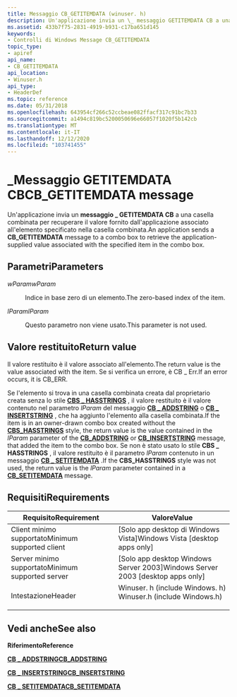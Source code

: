 ```yaml
---
title: Messaggio CB_GETITEMDATA (winuser. h)
description: Un'applicazione invia un \_ messaggio GETITEMDATA CB a una casella combinata per recuperare il valore fornito dall'applicazione associato all'elemento specificato nella casella combinata.
ms.assetid: 433b7f75-2831-4919-b931-c17ba651d145
keywords:
- Controlli di Windows Message CB_GETITEMDATA
topic_type:
- apiref
api_name:
- CB_GETITEMDATA
api_location:
- Winuser.h
api_type:
- HeaderDef
ms.topic: reference
ms.date: 05/31/2018
ms.openlocfilehash: 643954cf266c52ccbeae082ffacf317c91bc7b33
ms.sourcegitcommit: a1494c819bc5200050696e66057f1020f5b142cb
ms.translationtype: MT
ms.contentlocale: it-IT
ms.lasthandoff: 12/12/2020
ms.locfileid: "103741455"
---
```

# <a name="cb_getitemdata-message"></a><span data-ttu-id="3478c-104">\_Messaggio GETITEMDATA CB</span><span class="sxs-lookup"><span data-stu-id="3478c-104">CB\_GETITEMDATA message</span></span>

<span data-ttu-id="3478c-105">Un'applicazione invia un **messaggio \_ GETITEMDATA CB** a una casella combinata per recuperare il valore fornito dall'applicazione associato all'elemento specificato nella casella combinata.</span><span class="sxs-lookup"><span data-stu-id="3478c-105">An application sends a **CB\_GETITEMDATA** message to a combo box to retrieve the application-supplied value associated with the specified item in the combo box.</span></span>

## <a name="parameters"></a><span data-ttu-id="3478c-106">Parametri</span><span class="sxs-lookup"><span data-stu-id="3478c-106">Parameters</span></span>

<dl> <dt>

<span data-ttu-id="3478c-107">*wParam*</span><span class="sxs-lookup"><span data-stu-id="3478c-107">*wParam*</span></span> 
</dt> <dd>

<span data-ttu-id="3478c-108">Indice in base zero di un elemento.</span><span class="sxs-lookup"><span data-stu-id="3478c-108">The zero-based index of the item.</span></span>

</dd> <dt>

<span data-ttu-id="3478c-109">*lParam*</span><span class="sxs-lookup"><span data-stu-id="3478c-109">*lParam*</span></span> 
</dt> <dd>

<span data-ttu-id="3478c-110">Questo parametro non viene usato.</span><span class="sxs-lookup"><span data-stu-id="3478c-110">This parameter is not used.</span></span>

</dd> </dl>

## <a name="return-value"></a><span data-ttu-id="3478c-111">Valore restituito</span><span class="sxs-lookup"><span data-stu-id="3478c-111">Return value</span></span>

<span data-ttu-id="3478c-112">Il valore restituito è il valore associato all'elemento.</span><span class="sxs-lookup"><span data-stu-id="3478c-112">The return value is the value associated with the item.</span></span> <span data-ttu-id="3478c-113">Se si verifica un errore, è CB \_ Err.</span><span class="sxs-lookup"><span data-stu-id="3478c-113">If an error occurs, it is CB\_ERR.</span></span>

<span data-ttu-id="3478c-114">Se l'elemento si trova in una casella combinata creata dal proprietario creata senza lo stile [**CBS \_ HASSTRINGS**](combo-box-styles.md) , il valore restituito è il valore contenuto nel parametro *lParam* del messaggio [**CB \_ ADDSTRING**](cb-addstring.md) o [**CB \_ INSERTSTRING**](cb-insertstring.md) , che ha aggiunto l'elemento alla casella combinata.</span><span class="sxs-lookup"><span data-stu-id="3478c-114">If the item is in an owner-drawn combo box created without the [**CBS\_HASSTRINGS**](combo-box-styles.md) style, the return value is the value contained in the *lParam* parameter of the [**CB\_ADDSTRING**](cb-addstring.md) or [**CB\_INSERTSTRING**](cb-insertstring.md) message, that added the item to the combo box.</span></span> <span data-ttu-id="3478c-115">Se non è stato usato lo stile **CBS \_ HASSTRINGS** , il valore restituito è il parametro *lParam* contenuto in un messaggio [**CB \_ SETITEMDATA**](cb-setitemdata.md) .</span><span class="sxs-lookup"><span data-stu-id="3478c-115">If the **CBS\_HASSTRINGS** style was not used, the return value is the *lParam* parameter contained in a [**CB\_SETITEMDATA**](cb-setitemdata.md) message.</span></span>

## <a name="requirements"></a><span data-ttu-id="3478c-116">Requisiti</span><span class="sxs-lookup"><span data-stu-id="3478c-116">Requirements</span></span>



| <span data-ttu-id="3478c-117">Requisito</span><span class="sxs-lookup"><span data-stu-id="3478c-117">Requirement</span></span> | <span data-ttu-id="3478c-118">Valore</span><span class="sxs-lookup"><span data-stu-id="3478c-118">Value</span></span> |
|-------------------------------------|----------------------------------------------------------------------------------------------------------|
| <span data-ttu-id="3478c-119">Client minimo supportato</span><span class="sxs-lookup"><span data-stu-id="3478c-119">Minimum supported client</span></span><br/> | <span data-ttu-id="3478c-120">\[Solo app desktop di Windows Vista\]</span><span class="sxs-lookup"><span data-stu-id="3478c-120">Windows Vista \[desktop apps only\]</span></span><br/>                                                           |
| <span data-ttu-id="3478c-121">Server minimo supportato</span><span class="sxs-lookup"><span data-stu-id="3478c-121">Minimum supported server</span></span><br/> | <span data-ttu-id="3478c-122">\[Solo app desktop Windows Server 2003\]</span><span class="sxs-lookup"><span data-stu-id="3478c-122">Windows Server 2003 \[desktop apps only\]</span></span><br/>                                                     |
| <span data-ttu-id="3478c-123">Intestazione</span><span class="sxs-lookup"><span data-stu-id="3478c-123">Header</span></span><br/>                   | <dl> <span data-ttu-id="3478c-124"><dt>Winuser. h (include Windows. h)</dt></span><span class="sxs-lookup"><span data-stu-id="3478c-124"><dt>Winuser.h (include Windows.h)</dt></span></span> </dl> |



## <a name="see-also"></a><span data-ttu-id="3478c-125">Vedi anche</span><span class="sxs-lookup"><span data-stu-id="3478c-125">See also</span></span>

<dl> <dt>

<span data-ttu-id="3478c-126">**Riferimento**</span><span class="sxs-lookup"><span data-stu-id="3478c-126">**Reference**</span></span>
</dt> <dt>

[<span data-ttu-id="3478c-127">**CB \_ ADDSTRING**</span><span class="sxs-lookup"><span data-stu-id="3478c-127">**CB\_ADDSTRING**</span></span>](cb-addstring.md)
</dt> <dt>

[<span data-ttu-id="3478c-128">**CB \_ INSERTSTRING**</span><span class="sxs-lookup"><span data-stu-id="3478c-128">**CB\_INSERTSTRING**</span></span>](cb-insertstring.md)
</dt> <dt>

[<span data-ttu-id="3478c-129">**CB \_ SETITEMDATA**</span><span class="sxs-lookup"><span data-stu-id="3478c-129">**CB\_SETITEMDATA**</span></span>](cb-setitemdata.md)
</dt> </dl>

 

 





